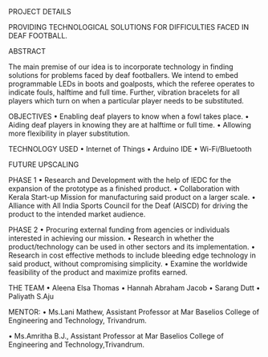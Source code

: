 PROJECT DETAILS

PROVIDING TECHNOLOGICAL SOLUTIONS FOR DIFFICULTIES FACED IN DEAF FOOTBALL.

ABSTRACT

The main premise of our idea is to incorporate technology in finding solutions for problems faced by deaf footballers. We intend to embed programmable LEDs in boots and goalposts, which the referee operates to indicate fouls, halftime and full time. Further, vibration bracelets for all players which turn on when a particular player needs to be substituted.


OBJECTIVES
•	Enabling deaf players to know when a fowl takes place.
•	Aiding deaf players in knowing they are at halftime or full time.
•	Allowing more flexibility in player substitution.


TECHNOLOGY USED
•	Internet of Things
•	Arduino IDE
•	Wi-Fi/Bluetooth


FUTURE UPSCALING
 
 PHASE 1
•	Research and Development with the help of IEDC for the expansion of the prototype as a finished product.
•	Collaboration with Kerala Start-up Mission for manufacturing said product on a larger scale.
•	Alliance with All India Sports Council for the Deaf (AISCD) for driving the product to the intended market audience.

PHASE 2
•	Procuring external funding from agencies or individuals interested in achieving our mission.
•	Research in whether the product/technology can be used in other sectors and its implementation.
•	Research in cost effective methods to include bleeding edge technology in said product, without compromising simplicity.
•	Examine the worldwide feasibility of the product and maximize profits earned.

THE TEAM
•	Aleena Elsa Thomas
•	Hannah Abraham Jacob
•	Sarang Dutt
•	Paliyath S.Aju

MENTOR: 
•	Ms.Lani Mathew, Assistant Professor at Mar Baselios College of Engineering and Technology, Trivandrum.

•	Ms.Amritha B.J., Assistant Professor at Mar Baselios College of Engineering and Technology,Trivandrum.





